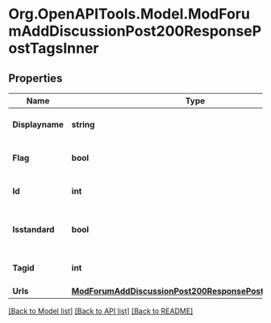 # Org.OpenAPITools.Model.ModForumAddDiscussionPost200ResponsePostTagsInner

## Properties

Name | Type | Description | Notes
------------ | ------------- | ------------- | -------------
**Displayname** | **string** | The display name of the tag | [optional] [default to "null"]
**Flag** | **bool** | Wehther this tag is flagged | [optional] [default to null]
**Id** | **int** | The ID of the Tag | [optional] [default to null]
**Isstandard** | **bool** | Whether this is a standard tag | [optional] [default to null]
**Tagid** | **int** | The tagid | [optional] [default to null]
**Urls** | [**ModForumAddDiscussionPost200ResponsePostTagsInnerUrls**](ModForumAddDiscussionPost200ResponsePostTagsInnerUrls.md) |  | [optional] 

[[Back to Model list]](../README.md#documentation-for-models) [[Back to API list]](../README.md#documentation-for-api-endpoints) [[Back to README]](../README.md)

